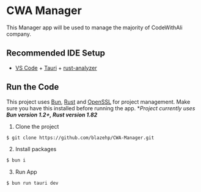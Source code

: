 # CWA Manager

This Manager app will be used to manage the majority of CodeWithAli company.

## Recommended IDE Setup

- [VS Code](https://code.visualstudio.com/) + [Tauri](https://marketplace.visualstudio.com/items?itemName=tauri-apps.tauri-vscode) + [rust-analyzer](https://marketplace.visualstudio.com/items?itemName=rust-lang.rust-analyzer)

## Run the Code

This project uses [Bun](https://bun.sh/), [Rust](https://community.chocolatey.org/packages/rust) and [OpenSSL](https://community.chocolatey.org/packages/openssl) for project management. Make sure you have this installed before running the app.
**Project currently uses **Bun version 1.2+, Rust version 1.82***

1. Clone the project
```bash
$ git clone https://github.com/blazehp/CWA-Manager.git
```

2. Install packages
```bash
$ bun i
```

3. Run App
```bash
$ bun run tauri dev
```
